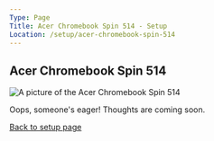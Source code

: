 ```yaml
---
Type: Page
Title: Acer Chromebook Spin 514 - Setup
Location: /setup/acer-chromebook-spin-514
---
```


## Acer Chromebook Spin 514

<div class="img-container-wide"> <img alt="A picture of the Acer Chromebook Spin 514" src="https://images.acer.com/is/image/acer/Chromebook-514-CB514-2H-2HT-Bl1-Silver-01c?$Series-Component-XL$"> </div> 

Oops, someone's eager! Thoughts are coming soon.

[Back to setup page](/setup)